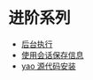 # 进阶系列

- [后台执行](%E5%90%8E%E5%8F%B0%E6%89%A7%E8%A1%8C.md)
- [使用会话保存信息](%E4%BD%BF%E7%94%A8%E4%BC%9A%E8%AF%9D%E4%BF%9D%E5%AD%98%E4%BF%A1%E6%81%AF.md)
- [yao 源代码安装](yao%E6%BA%90%E4%BB%A3%E7%A0%81%E5%AE%89%E8%A3%85.md)
